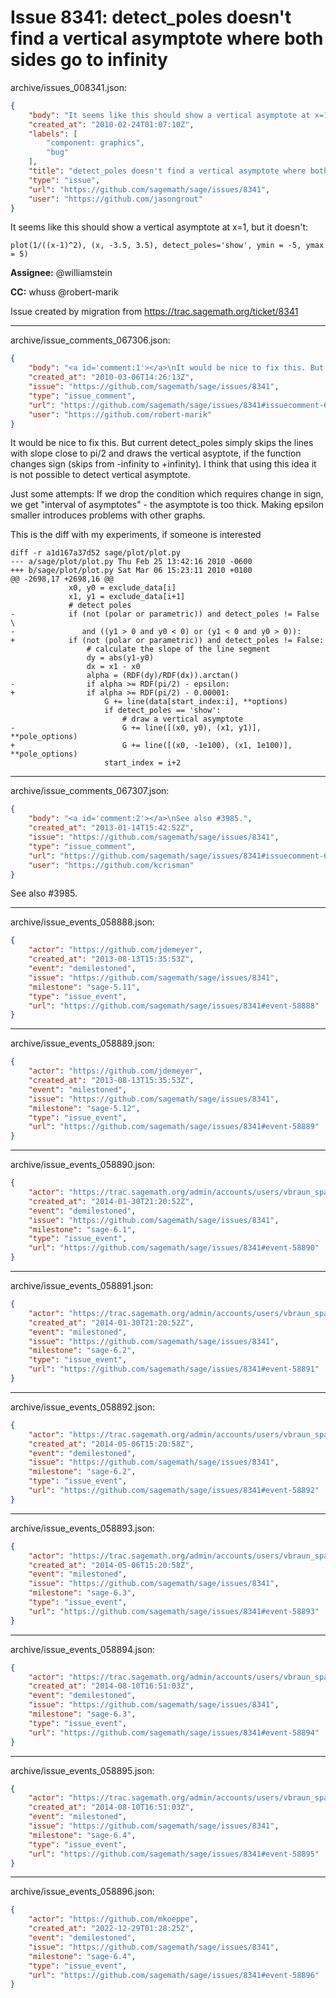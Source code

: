 # Issue 8341: detect_poles doesn't find a vertical asymptote where both sides go to infinity

archive/issues_008341.json:
```json
{
    "body": "It seems like this should show a vertical asymptote at x=1, but it doesn't:\n\n```\nplot(1/((x-1)^2), (x, -3.5, 3.5), detect_poles='show', ymin = -5, ymax = 5) \n```\n\n\n**Assignee:** @williamstein\n\n**CC:**  whuss @robert-marik\n\nIssue created by migration from https://trac.sagemath.org/ticket/8341\n\n",
    "created_at": "2010-02-24T01:07:10Z",
    "labels": [
        "component: graphics",
        "bug"
    ],
    "title": "detect_poles doesn't find a vertical asymptote where both sides go to infinity",
    "type": "issue",
    "url": "https://github.com/sagemath/sage/issues/8341",
    "user": "https://github.com/jasongrout"
}
```
It seems like this should show a vertical asymptote at x=1, but it doesn't:

```
plot(1/((x-1)^2), (x, -3.5, 3.5), detect_poles='show', ymin = -5, ymax = 5) 
```


**Assignee:** @williamstein

**CC:**  whuss @robert-marik

Issue created by migration from https://trac.sagemath.org/ticket/8341





---

archive/issue_comments_067306.json:
```json
{
    "body": "<a id='comment:1'></a>\nIt would be nice to fix this. But current detect_poles simply skips the lines with slope close to pi/2 and draws the vertical asyptote, if the function changes sign (skips from -infinity to +infinity). I think that using this idea it is not possible to detect vertical asymptote. \n\nJust some attempts: If we drop the condition which requires change in sign, \nwe get \"interval of asymptotes\" - the asymptote is too thick.\nMaking epsilon smaller introduces problems with other graphs.\n\nThis is the diff with my experiments, if someone is interested\n\n```\ndiff -r a1d167a37d52 sage/plot/plot.py\n--- a/sage/plot/plot.py Thu Feb 25 13:42:16 2010 -0600\n+++ b/sage/plot/plot.py Sat Mar 06 15:23:11 2010 +0100\n@@ -2698,17 +2698,16 @@\n             x0, y0 = exclude_data[i]\n             x1, y1 = exclude_data[i+1]\n             # detect poles\n-            if (not (polar or parametric)) and detect_poles != False \\\n-               and ((y1 > 0 and y0 < 0) or (y1 < 0 and y0 > 0)):\n+            if (not (polar or parametric)) and detect_poles != False:\n                 # calculate the slope of the line segment\n                 dy = abs(y1-y0)\n                 dx = x1 - x0\n                 alpha = (RDF(dy)/RDF(dx)).arctan()\n-                if alpha >= RDF(pi/2) - epsilon:\n+                if alpha >= RDF(pi/2) - 0.00001:\n                     G += line(data[start_index:i], **options)\n                     if detect_poles == 'show':\n                         # draw a vertical asymptote\n-                        G += line([(x0, y0), (x1, y1)], **pole_options)\n+                        G += line([(x0, -1e100), (x1, 1e100)], **pole_options)\n                     start_index = i+2\n```",
    "created_at": "2010-03-06T14:26:13Z",
    "issue": "https://github.com/sagemath/sage/issues/8341",
    "type": "issue_comment",
    "url": "https://github.com/sagemath/sage/issues/8341#issuecomment-67306",
    "user": "https://github.com/robert-marik"
}
```

<a id='comment:1'></a>
It would be nice to fix this. But current detect_poles simply skips the lines with slope close to pi/2 and draws the vertical asyptote, if the function changes sign (skips from -infinity to +infinity). I think that using this idea it is not possible to detect vertical asymptote. 

Just some attempts: If we drop the condition which requires change in sign, 
we get "interval of asymptotes" - the asymptote is too thick.
Making epsilon smaller introduces problems with other graphs.

This is the diff with my experiments, if someone is interested

```
diff -r a1d167a37d52 sage/plot/plot.py
--- a/sage/plot/plot.py Thu Feb 25 13:42:16 2010 -0600
+++ b/sage/plot/plot.py Sat Mar 06 15:23:11 2010 +0100
@@ -2698,17 +2698,16 @@
             x0, y0 = exclude_data[i]
             x1, y1 = exclude_data[i+1]
             # detect poles
-            if (not (polar or parametric)) and detect_poles != False \
-               and ((y1 > 0 and y0 < 0) or (y1 < 0 and y0 > 0)):
+            if (not (polar or parametric)) and detect_poles != False:
                 # calculate the slope of the line segment
                 dy = abs(y1-y0)
                 dx = x1 - x0
                 alpha = (RDF(dy)/RDF(dx)).arctan()
-                if alpha >= RDF(pi/2) - epsilon:
+                if alpha >= RDF(pi/2) - 0.00001:
                     G += line(data[start_index:i], **options)
                     if detect_poles == 'show':
                         # draw a vertical asymptote
-                        G += line([(x0, y0), (x1, y1)], **pole_options)
+                        G += line([(x0, -1e100), (x1, 1e100)], **pole_options)
                     start_index = i+2
```



---

archive/issue_comments_067307.json:
```json
{
    "body": "<a id='comment:2'></a>\nSee also #3985.",
    "created_at": "2013-01-14T15:42:52Z",
    "issue": "https://github.com/sagemath/sage/issues/8341",
    "type": "issue_comment",
    "url": "https://github.com/sagemath/sage/issues/8341#issuecomment-67307",
    "user": "https://github.com/kcrisman"
}
```

<a id='comment:2'></a>
See also #3985.



---

archive/issue_events_058888.json:
```json
{
    "actor": "https://github.com/jdemeyer",
    "created_at": "2013-08-13T15:35:53Z",
    "event": "demilestoned",
    "issue": "https://github.com/sagemath/sage/issues/8341",
    "milestone": "sage-5.11",
    "type": "issue_event",
    "url": "https://github.com/sagemath/sage/issues/8341#event-58888"
}
```



---

archive/issue_events_058889.json:
```json
{
    "actor": "https://github.com/jdemeyer",
    "created_at": "2013-08-13T15:35:53Z",
    "event": "milestoned",
    "issue": "https://github.com/sagemath/sage/issues/8341",
    "milestone": "sage-5.12",
    "type": "issue_event",
    "url": "https://github.com/sagemath/sage/issues/8341#event-58889"
}
```



---

archive/issue_events_058890.json:
```json
{
    "actor": "https://trac.sagemath.org/admin/accounts/users/vbraun_spam",
    "created_at": "2014-01-30T21:20:52Z",
    "event": "demilestoned",
    "issue": "https://github.com/sagemath/sage/issues/8341",
    "milestone": "sage-6.1",
    "type": "issue_event",
    "url": "https://github.com/sagemath/sage/issues/8341#event-58890"
}
```



---

archive/issue_events_058891.json:
```json
{
    "actor": "https://trac.sagemath.org/admin/accounts/users/vbraun_spam",
    "created_at": "2014-01-30T21:20:52Z",
    "event": "milestoned",
    "issue": "https://github.com/sagemath/sage/issues/8341",
    "milestone": "sage-6.2",
    "type": "issue_event",
    "url": "https://github.com/sagemath/sage/issues/8341#event-58891"
}
```



---

archive/issue_events_058892.json:
```json
{
    "actor": "https://trac.sagemath.org/admin/accounts/users/vbraun_spam",
    "created_at": "2014-05-06T15:20:58Z",
    "event": "demilestoned",
    "issue": "https://github.com/sagemath/sage/issues/8341",
    "milestone": "sage-6.2",
    "type": "issue_event",
    "url": "https://github.com/sagemath/sage/issues/8341#event-58892"
}
```



---

archive/issue_events_058893.json:
```json
{
    "actor": "https://trac.sagemath.org/admin/accounts/users/vbraun_spam",
    "created_at": "2014-05-06T15:20:58Z",
    "event": "milestoned",
    "issue": "https://github.com/sagemath/sage/issues/8341",
    "milestone": "sage-6.3",
    "type": "issue_event",
    "url": "https://github.com/sagemath/sage/issues/8341#event-58893"
}
```



---

archive/issue_events_058894.json:
```json
{
    "actor": "https://trac.sagemath.org/admin/accounts/users/vbraun_spam",
    "created_at": "2014-08-10T16:51:03Z",
    "event": "demilestoned",
    "issue": "https://github.com/sagemath/sage/issues/8341",
    "milestone": "sage-6.3",
    "type": "issue_event",
    "url": "https://github.com/sagemath/sage/issues/8341#event-58894"
}
```



---

archive/issue_events_058895.json:
```json
{
    "actor": "https://trac.sagemath.org/admin/accounts/users/vbraun_spam",
    "created_at": "2014-08-10T16:51:03Z",
    "event": "milestoned",
    "issue": "https://github.com/sagemath/sage/issues/8341",
    "milestone": "sage-6.4",
    "type": "issue_event",
    "url": "https://github.com/sagemath/sage/issues/8341#event-58895"
}
```



---

archive/issue_events_058896.json:
```json
{
    "actor": "https://github.com/mkoeppe",
    "created_at": "2022-12-29T01:28:25Z",
    "event": "demilestoned",
    "issue": "https://github.com/sagemath/sage/issues/8341",
    "milestone": "sage-6.4",
    "type": "issue_event",
    "url": "https://github.com/sagemath/sage/issues/8341#event-58896"
}
```
